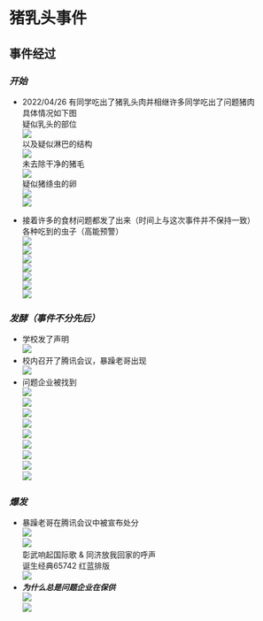 # 猪乳头事件
## 事件经过
### ***开始***
- 2022/04/26 有同学吃出了猪乳头肉并相继许多同学吃出了问题猪肉  
  具体情况如下图  
  疑似乳头的部位  
  ![](https://s6.jpg.cm/2022/04/27/Li1ZiU.md.jpg)  
  以及疑似淋巴的结构  
  ![](https://s6.jpg.cm/2022/04/27/Li1DGH.md.jpg)  
  未去除干净的猪毛  
  ![](https://s6.jpg.cm/2022/04/27/Li1Ovf.md.jpg)  
  疑似猪绦虫的卵  
  ![](https://s6.jpg.cm/2022/04/27/LiH1cD.md.jpg)  
  ![](https://s6.jpg.cm/2022/04/27/Li1yKh.md.jpg)
  
- 接着许多的食材问题都发了出来（时间上与这次事件并不保持一致）  
  各种吃到的虫子（高能预警）  
  ![](https://s6.jpg.cm/2022/04/27/Li1McL.th.jpg)  
  ![](https://s6.jpg.cm/2022/04/27/Li1ig2.md.jpg)  
  ![](https://s6.jpg.cm/2022/04/27/Li1TWS.md.jpg)  
  ![](https://s6.jpg.cm/2022/04/27/Li1jsQ.md.jpg)  
  ![](https://s6.jpg.cm/2022/04/27/Li1aJW.md.jpg)  
  ![](https://s6.jpg.cm/2022/04/27/Li1CaT.md.jpg)  
  ![](https://s6.jpg.cm/2022/04/27/Li13v6.md.jpg)

  


### ***发酵（事件不分先后）***
- 学校发了声明  
  ![](https://s6.jpg.cm/2022/04/27/LiHXnu.md.jpg)
- 校内召开了腾讯会议，暴躁老哥出现  
  ![](https://s6.jpg.cm/2022/04/27/LiHLsw.md.jpg)
- 问题企业被找到  
  ![](https://s6.jpg.cm/2022/04/27/LiH8hz.md.jpg)  
  ![](https://s6.jpg.cm/2022/04/27/LiHeiC.md.jpg)  
  ![](https://s6.jpg.cm/2022/04/27/LiH6lt.md.jpg)  
  ![](https://s6.jpg.cm/2022/04/27/LiHdw5.md.jpg)  
  ![](https://s6.jpg.cm/2022/04/27/LiHQcr.md.jpg)  
  ![](https://s6.jpg.cm/2022/04/27/LiHVER.md.jpg)  
  ![](https://s6.jpg.cm/2022/04/27/LiHnze.md.jpg)  
  ![](https://s6.jpg.cm/2022/04/27/LiH7Gy.md.jpg)  
  ![](https://s6.jpg.cm/2022/04/27/LiHWJk.md.jpg)  


### ***爆发***
- 暴躁老哥在腾讯会议中被宣布处分  
  ![](https://s6.jpg.cm/2022/04/27/LiHctG.md.jpg)  
  ![](https://s6.jpg.cm/2022/04/27/LiHUz4.md.jpg)  
  彰武响起国际歌 & 同济放我回家的呼声  
  诞生经典65742 红蓝排版  
  ![](https://s6.jpg.cm/2022/04/27/LiHIeO.md.jpg)  
- ***为什么总是问题企业在保供***  
  ![](https://s6.jpg.cm/2022/04/27/LiHqWi.jpg)  
  ![](https://s6.jpg.cm/2022/04/27/LiHPh8.jpg)
